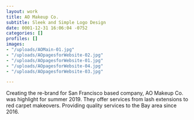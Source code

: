 ```yaml
---
layout: work
title: AO Makeup Co.
subtitle: Sleek and Simple Logo Design
date: 0001-12-31 16:06:04 -0752
categories: []
profiles: []
images:
- "/uploads/AOMain-01.jpg"
- "/uploads/AOpagesforWebsite-02.jpg"
- "/uploads/AOpagesforWebsite-01.jpg"
- "/uploads/AOpagesforWebsite-04.jpg"
- "/uploads/AOpagesforWebsite-03.jpg"

---
```

Creating the re-brand for San Francisco based company, AO Makeup Co. was highlight for summer 2019. They offer services from lash extensions to red carpet makeovers. Providing quality services to the Bay area since 2016.